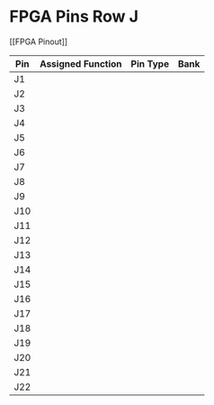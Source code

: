 # FPGA Pins Row J
[[FPGA Pinout]]

| Pin | Assigned Function | Pin Type | Bank |
| --- | ----------------- | -------- | ---- |
| J1  |                   |          |      |
| J2  |                   |          |      |
| J3  |                   |          |      |
| J4  |                   |          |      |
| J5  |                   |          |      |
| J6  |                   |          |      |
| J7  |                   |          |      |
| J8  |                   |          |      |
| J9  |                   |          |      |
| J10 |                   |          |      |
| J11 |                   |          |      |
| J12 |                   |          |      |
| J13 |                   |          |      |
| J14 |                   |          |      |
| J15 |                   |          |      |
| J16 |                   |          |      |
| J17 |                   |          |      |
| J18 |                   |          |      |
| J19 |                   |          |      |
| J20 |                   |          |      |
| J21 |                   |          |      |
| J22 |                   |          |      |

